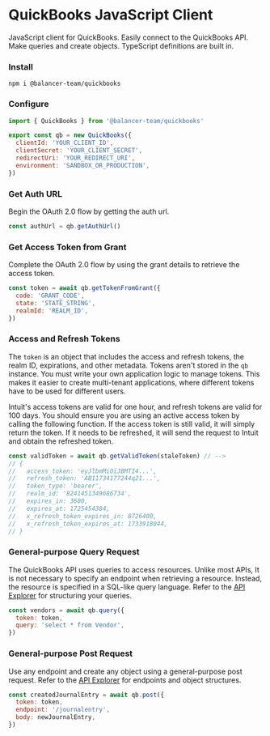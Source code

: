 # QuickBooks JavaScript Client

JavaScript client for QuickBooks. Easily connect to the QuickBooks API. Make queries and create objects. TypeScript definitions are built in.

### Install

```
npm i @balancer-team/quickbooks
```

### Configure

```js
import { QuickBooks } from '@balancer-team/quickbooks'

export const qb = new QuickBooks({
  clientId: 'YOUR_CLIENT_ID',
  clientSecret: 'YOUR_CLIENT_SECRET',
  redirectUri: 'YOUR_REDIRECT_URI',
  environment: 'SANDBOX_OR_PRODUCTION',
})
```

### Get Auth URL

Begin the OAuth 2.0 flow by getting the auth url.

```js
const authUrl = qb.getAuthUrl()
```

### Get Access Token from Grant

Complete the OAuth 2.0 flow by using the grant details to retrieve the access token.

```js
const token = await qb.getTokenFromGrant({
  code: 'GRANT_CODE',
  state: 'STATE_STRING',
  realmId: 'REALM_ID',
})
```

### Access and Refresh Tokens

The `token` is an object that includes the access and refresh tokens, the realm ID, expirations, and other metadata. Tokens aren't stored in the `qb` instance. You must write your own application logic to manage tokens. This makes it easier to create multi-tenant applications, where different tokens have to be used for different users.

Intuit's access tokens are valid for one hour, and refresh tokens are valid for 100 days. You should ensure you are using an active access token by calling the following function. If the access token is still valid, it will simply return the token. If it needs to be refreshed, it will send the request to Intuit and obtain the refreshed token.

```js
const validToken = await qb.getValidToken(staleToken) // -->
// {
//   access_token: 'eyJlbmMiOiJBMTI4...',
//   refresh_token: 'AB11734177244q21...',
//   token_type: 'bearer',
//   realm_id: '8241451349686734',
//   expires_in: 3600,
//   expires_at: 1725454384,
//   x_refresh_token_expires_in: 8726400,
//   x_refresh_token_expires_at: 1733918044,
// }
```

### General-purpose Query Request

The QuickBooks API uses queries to access resources. Unlike most APIs, It is not necessary to specify an endpoint when retrieving a resource. Instead, the resource is specified in a SQL-like query language. Refer to the [API Explorer](https://developer.intuit.com/app/developer/qbo/docs/api/accounting/all-entities/account) for structuring your queries.

```js
const vendors = await qb.query({
  token: token,
  query: 'select * from Vendor',
})
```

### General-purpose Post Request

Use any endpoint and create any object using a general-purpose post request. Refer to the [API Explorer](https://developer.intuit.com/app/developer/qbo/docs/api/accounting/all-entities/account) for endpoints and object structures.

```js
const createdJournalEntry = await qb.post({
  token: token,
  endpoint: '/journalentry',
  body: newJournalEntry,
})
```

